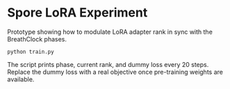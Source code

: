 # Spore LoRA Experiment

Prototype showing how to modulate LoRA adapter rank in sync with the BreathClock phases.

```
python train.py
```

The script prints phase, current rank, and dummy loss every 20 steps. Replace the dummy loss with a real objective once pre-training weights are available. 